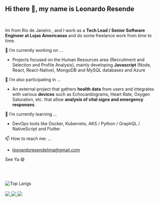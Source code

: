 ## Hi there 👋, my name is **Leonardo Resende**

<br>

Im from Rio de Janeiro , and I work as a **Tech Lead / Senior Software Engineer at Lojas Americanas** and do some freelance work from time to time.

🔭 I’m currently working on ...

- Projects focused on the Human Resources area (Recruitment and Selection and Profile Analysis), mainly developing **Javascript** (Node, React, React-Native), MongoDB and MySQL databases and Azure 

👯 I’m also participating in ...

- An external project that gathers **health data** from users and integrates with various **devices** such as Echocardiograms, Heart Rate, Oxygen Saturation, etc. that allow **analysis of vital signs and emergency responses**.

🌱 I’m currently learning ...

- DevOps tools like Docker, Kubernets, AKS / Python / GraphQL / NativeScript and Flutter

📫 How to reach me: ...

- leonardoresendelima@gmail.com

See Ya 😄

<br>
<br>

![Top Langs](https://github-readme-stats.vercel.app/api/top-langs/?username=leonardoResendeLima&layout=compact)
 <br><br>
  <a href="https://badges.pufler.dev">
    <img src="https://badges.pufler.dev/visits/leonardoResendeLima/leonardoResendeLima?style=flat-square&color=black&logo=github">
  </a>
  <a href="https://badges.pufler.dev">
    <img src="https://badges.pufler.dev/years/leonardoResendeLima?style=flat-square&color=black&logo=github">
  </a>
  <a href="https://badges.pufler.dev">
    <img src="https://badges.pufler.dev/repos/leonardoResendeLima?style=flat-square&color=black&logo=github">
  </a>